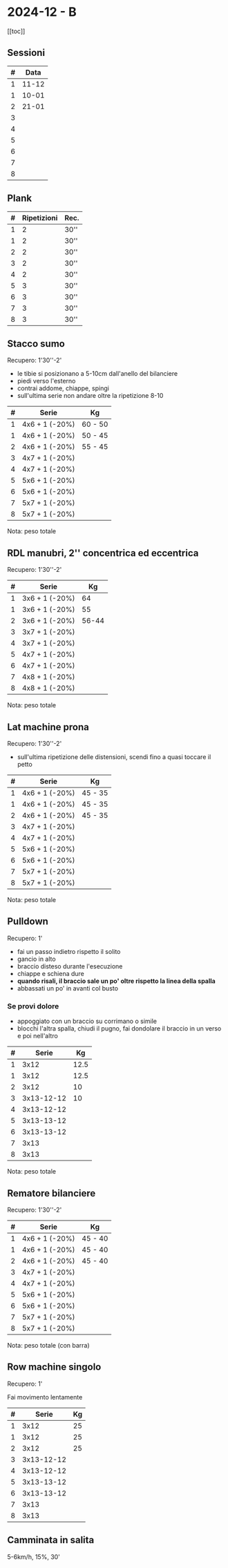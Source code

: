 # 2024-12 - B

[[toc]]

## Sessioni

| #   | Data  |
| --- | ----- |
| 1   | 11-12 |
| 1   | 10-01 |
| 2   | 21-01 |
| 3   |       |
| 4   |       |
| 5   |       |
| 6   |       |
| 7   |       |
| 8   |       |

## Plank

| #   | Ripetizioni | Rec. |
| --- | ----------- | ---- |
| 1   | 2           | 30'' |
| 1   | 2           | 30'' |
| 2   | 2           | 30'' |
| 3   | 2           | 30'' |
| 4   | 2           | 30'' |
| 5   | 3           | 30'' |
| 6   | 3           | 30'' |
| 7   | 3           | 30'' |
| 8   | 3           | 30'' |

## Stacco sumo

Recupero: 1'30''-2'

- le tibie si posizionano a 5-10cm dall'anello del bilanciere
- piedi verso l'esterno
- contrai addome, chiappe, spingi
- sull'ultima serie non andare oltre la ripetizione 8-10

| #   | Serie          | Kg      |
| --- | -------------- | ------- |
| 1   | 4x6 + 1 (-20%) | 60 - 50 |
| 1   | 4x6 + 1 (-20%) | 50 - 45 |
| 2   | 4x6 + 1 (-20%) | 55 - 45 |
| 3   | 4x7 + 1 (-20%) |         |
| 4   | 4x7 + 1 (-20%) |         |
| 5   | 5x6 + 1 (-20%) |         |
| 6   | 5x6 + 1 (-20%) |         |
| 7   | 5x7 + 1 (-20%) |         |
| 8   | 5x7 + 1 (-20%) |         |

Nota: peso totale

## RDL manubri, 2'' concentrica ed eccentrica

Recupero: 1'30''-2'

| #   | Serie           | Kg  |
| --- | --------------- | --- |
| 1   | 3x6 + 1 (-20%)  | 64  |
| 1   | 3x6 + 1 (-20%)  | 55  |
| 2   | 3x6 + 1 (-20%)  | 56-44  |
| 3   | 3x7 + 1 (-20%)  |     |
| 4   | 3x7 + 1 (-20%)  |     |
| 5   | 4x7 + 1 (-20%)  |     |
| 6   | 4x7 + 1 (-20%)  |     |
| 7   | 4x8 + 1 (-20%)  |     |
| 8   | 4x8 + 1 (-20%)  |     |

Nota: peso totale

## Lat machine prona

Recupero: 1'30''-2'

- sull'ultima ripetizione delle distensioni, scendi fino a quasi toccare il petto

| #   | Serie          | Kg      |
| --- | -------------- | ------- |
| 1   | 4x6 + 1 (-20%) | 45 - 35 |
| 1   | 4x6 + 1 (-20%) | 45 - 35 |
| 2   | 4x6 + 1 (-20%) | 45 - 35 |
| 3   | 4x7 + 1 (-20%) |         |
| 4   | 4x7 + 1 (-20%) |         |
| 5   | 5x6 + 1 (-20%) |         |
| 6   | 5x6 + 1 (-20%) |         |
| 7   | 5x7 + 1 (-20%) |         |
| 8   | 5x7 + 1 (-20%) |         |

Nota: peso totale

## Pulldown

Recupero: 1'

- fai un passo indietro rispetto il solito
- gancio in alto
- braccio disteso durante l'esecuzione
- chiappe e schiena dure
- **quando risali, il braccio sale un po' oltre rispetto la linea della spalla**
- abbassati un po' in avanti col busto

### Se provi dolore

- appoggiato con un braccio su corrimano o simile
- blocchi l'altra spalla, chiudi il pugno, fai dondolare il braccio in un verso e poi nell'altro

| #   | Serie      | Kg   |
| --- | ---------- | ---- |
| 1   | 3x12       | 12.5 |
| 1   | 3x12       | 12.5 |
| 2   | 3x12       | 10   |
| 3   | 3x13-12-12 | 10   |
| 4   | 3x13-12-12 |      |
| 5   | 3x13-13-12 |      |
| 6   | 3x13-13-12 |      |
| 7   | 3x13       |      |
| 8   | 3x13       |      |

Nota: peso totale

## Rematore bilanciere

Recupero: 1'30''-2'

| #   | Serie          | Kg      |
| --- | -------------- | ------- |
| 1   | 4x6 + 1 (-20%) | 45 - 40 |
| 1   | 4x6 + 1 (-20%) | 45 - 40 |
| 2   | 4x6 + 1 (-20%) | 45 - 40 |
| 3   | 4x7 + 1 (-20%) |         |
| 4   | 4x7 + 1 (-20%) |         |
| 5   | 5x6 + 1 (-20%) |         |
| 6   | 5x6 + 1 (-20%) |         |
| 7   | 5x7 + 1 (-20%) |         |
| 8   | 5x7 + 1 (-20%) |         |

Nota: peso totale (con barra)

## Row machine singolo

Recupero: 1'

Fai movimento lentamente

| #   | Serie      | Kg  |
| --- | ---------- | --- |
| 1   | 3x12       | 25  |
| 1   | 3x12       | 25  |
| 2   | 3x12       | 25  |
| 3   | 3x13-12-12 |     |
| 4   | 3x13-12-12 |     |
| 5   | 3x13-13-12 |     |
| 6   | 3x13-13-12 |     |
| 7   | 3x13       |     |
| 8   | 3x13       |     |

## Camminata in salita

5-6km/h, 15%, 30'
